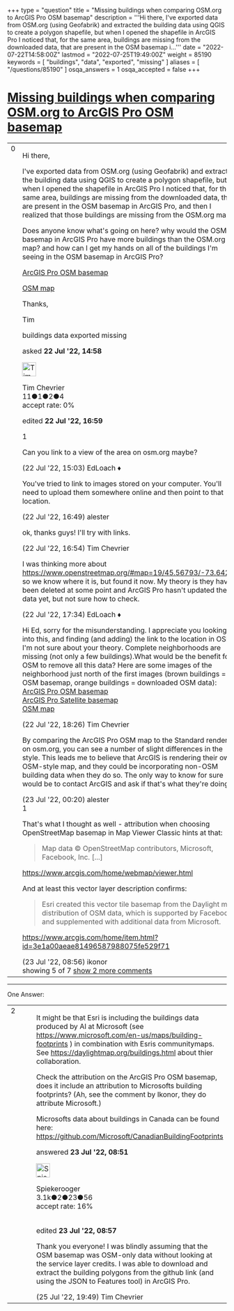 +++
type = "question"
title = "Missing buildings when comparing OSM.org to ArcGIS Pro OSM basemap"
description = '''Hi there, I&#x27;ve exported data from OSM.org (using Geofabrik) and extracted the building data using QGIS to create a polygon shapefile, but when I opened the shapefile in ArcGIS Pro I noticed that, for the same area, buildings are missing from the downloaded data, that are present in the OSM basemap i...'''
date = "2022-07-22T14:58:00Z"
lastmod = "2022-07-25T19:49:00Z"
weight = 85190
keywords = [ "buildings", "data", "exported", "missing" ]
aliases = [ "/questions/85190" ]
osqa_answers = 1
osqa_accepted = false
+++

<div class="headNormal">

# [Missing buildings when comparing OSM.org to ArcGIS Pro OSM basemap](/questions/85190/missing-buildings-when-comparing-osmorg-to-arcgis-pro-osm-basemap)

</div>

<div id="main-body">

<div id="askform">

<table id="question-table" style="width:100%;">
<colgroup>
<col style="width: 50%" />
<col style="width: 50%" />
</colgroup>
<tbody>
<tr>
<td style="width: 30px; vertical-align: top"><div class="vote-buttons">
<span id="post-85190-upvote" class="ajax-command post-vote up" rel="nofollow" title="I like this post (click again to cancel)"> </span>
<div id="post-85190-score" class="post-score" title="current number of votes">
0
</div>
<span id="post-85190-downvote" class="ajax-command post-vote down" rel="nofollow" title="I dont like this post (click again to cancel)"> </span> <span id="favorite-mark" class="ajax-command favorite-mark" rel="nofollow" title="mark/unmark this question as favorite (click again to cancel)"> </span>
<div id="favorite-count" class="favorite-count">
&#10;</div>
</div></td>
<td><div id="item-right">
<div class="question-body">
<p>Hi there,</p>
<p>I've exported data from OSM.org (using Geofabrik) and extracted the building data using QGIS to create a polygon shapefile, but when I opened the shapefile in ArcGIS Pro I noticed that, for the same area, buildings are missing from the downloaded data, that are present in the OSM basemap in ArcGIS Pro, and then I realized that those buildings are missing from the OSM.org map.</p>
<p>Does anyone know what's going on here? why would the OSM basemap in ArcGIS Pro have more buildings than the OSM.org map? and how can I get my hands on all of the buildings I'm seeing in the OSM basemap in ArcGIS Pro?</p>
<p><a href="https://photos.app.goo.gl/AdanyvadGh6yG9k77">ArcGIS Pro OSM basemap</a></p>
<p><a href="https://photos.app.goo.gl/znY4ZgYR9pz1dTuH7">OSM map</a></p>
<p>Thanks,</p>
<p>Tim</p>
</div>
<div id="question-tags" class="tags-container tags">
<span class="post-tag tag-link-buildings" rel="tag" title="see questions tagged &#39;buildings&#39;">buildings</span> <span class="post-tag tag-link-data" rel="tag" title="see questions tagged &#39;data&#39;">data</span> <span class="post-tag tag-link-exported" rel="tag" title="see questions tagged &#39;exported&#39;">exported</span> <span class="post-tag tag-link-missing" rel="tag" title="see questions tagged &#39;missing&#39;">missing</span>
</div>
<div id="question-controls" class="post-controls">
&#10;</div>
<div class="post-update-info-container">
<div class="post-update-info post-update-info-user">
<p>asked <strong>22 Jul '22, 14:58</strong></p>
<img src="https://secure.gravatar.com/avatar/4695757c57cbe972f7baa50dd6c6b819?s=32&amp;d=identicon&amp;r=g" class="gravatar" width="32" height="32" alt="Tim%20Chevrier&#39;s gravatar image" />
<p><span>Tim Chevrier</span><br />
<span class="score" title="11 reputation points">11</span><span title="1 badges"><span class="badge1">●</span><span class="badgecount">1</span></span><span title="2 badges"><span class="silver">●</span><span class="badgecount">2</span></span><span title="4 badges"><span class="bronze">●</span><span class="badgecount">4</span></span><br />
<span class="accept_rate" title="Rate of the user&#39;s accepted answers">accept rate:</span> <span title="Tim Chevrier has no accepted answers">0%</span></p>
</div>
<div class="post-update-info post-update-info-edited">
<p><span> edited <strong>22 Jul '22, 16:59</strong> </span></p>
</div>
</div>
<div id="comments-container-85190" class="comments-container">
<span id="85191"></span>
<div id="comment-85191" class="comment">
<div id="post-85191-score" class="comment-score">
1
</div>
<div class="comment-text">
<p>Can you link to a view of the area on osm.org maybe?</p>
</div>
<div id="comment-85191-info" class="comment-info">
<span class="comment-age">(22 Jul '22, 15:03)</span> <span class="comment-user userinfo">EdLoach ♦</span>
</div>
</div>
<span id="85192"></span>
<div id="comment-85192" class="comment">
<div id="post-85192-score" class="comment-score">
&#10;</div>
<div class="comment-text">
<p>You've tried to link to images stored on your computer. You'll need to upload them somewhere online and then point to that location.</p>
</div>
<div id="comment-85192-info" class="comment-info">
<span class="comment-age">(22 Jul '22, 16:49)</span> <span class="comment-user userinfo">alester</span>
</div>
</div>
<span id="85193"></span>
<div id="comment-85193" class="comment">
<div id="post-85193-score" class="comment-score">
&#10;</div>
<div class="comment-text">
<p>ok, thanks guys! I'll try with links.</p>
</div>
<div id="comment-85193-info" class="comment-info">
<span class="comment-age">(22 Jul '22, 16:54)</span> <span class="comment-user userinfo">Tim Chevrier</span>
</div>
</div>
<span id="85195"></span>
<div id="comment-85195" class="comment">
<div id="post-85195-score" class="comment-score">
&#10;</div>
<div class="comment-text">
<p>I was thinking more about <a href="https://www.openstreetmap.org/#map=19/45.56793/-73.64229">https://www.openstreetmap.org/#map=19/45.56793/-73.64229</a> so we know where it is, but found it now. My theory is they have been deleted at some point and ArcGIS Pro hasn't updated their data yet, but not sure how to check.</p>
</div>
<div id="comment-85195-info" class="comment-info">
<span class="comment-age">(22 Jul '22, 17:34)</span> <span class="comment-user userinfo">EdLoach ♦</span>
</div>
</div>
<span id="85196"></span>
<div id="comment-85196" class="comment not_top_scorer">
<div id="post-85196-score" class="comment-score">
&#10;</div>
<div class="comment-text">
<p>Hi Ed, sorry for the misunderstanding. I appreciate you looking into this, and finding (and adding) the link to the location in OSM. I'm not sure about your theory. Complete neighborhoods are missing (not only a few buildings).What would be the benefit for OSM to remove all this data? Here are some images of the neighborhood just north of the first images (brown buildings = OSM basemap, orange buildings = downloaded OSM data):<br />
<a href="https://photos.app.goo.gl/Zo3R9K9fKXUAs3Bp7">ArcGIS Pro OSM basemap</a><br />
<a href="https://photos.app.goo.gl/aV8YgaRoCX3pFN8cA">ArcGIS Pro Satellite basemap</a><br />
<a href="https://photos.app.goo.gl/WKMnXDqgnrLReVqcA">OSM map</a></p>
</div>
<div id="comment-85196-info" class="comment-info">
<span class="comment-age">(22 Jul '22, 18:26)</span> <span class="comment-user userinfo">Tim Chevrier</span>
</div>
</div>
<span id="85197"></span>
<div id="comment-85197" class="comment not_top_scorer">
<div id="post-85197-score" class="comment-score">
&#10;</div>
<div class="comment-text">
<p>By comparing the ArcGIS Pro OSM map to the Standard rendering on osm.org, you can see a number of slight differences in the style. This leads me to believe that ArcGIS is rendering their own OSM-style map, and they could be incorporating non-OSM building data when they do so. The only way to know for sure would be to contact ArcGIS and ask if that's what they're doing.</p>
</div>
<div id="comment-85197-info" class="comment-info">
<span class="comment-age">(23 Jul '22, 00:20)</span> <span class="comment-user userinfo">alester</span>
</div>
</div>
<span id="85200"></span>
<div id="comment-85200" class="comment">
<div id="post-85200-score" class="comment-score">
1
</div>
<div class="comment-text">
<p>That's what I thought as well - attribution when choosing OpenStreetMap basemap in Map Viewer Classic hints at that:</p>
<blockquote>
<p>Map data © OpenStreetMap contributors, Microsoft, Facebook, Inc. [...]</p>
</blockquote>
<p><a href="https://www.arcgis.com/home/webmap/viewer.html">https://www.arcgis.com/home/webmap/viewer.html</a></p>
<p>And at least this vector layer description confirms:</p>
<blockquote>
<p>Esri created this vector tile basemap from the Daylight map distribution of OSM data, which is supported by Facebook and supplemented with additional data from Microsoft.</p>
</blockquote>
<p><a href="https://www.arcgis.com/home/item.html?id=3e1a00aeae81496587988075fe529f71">https://www.arcgis.com/home/item.html?id=3e1a00aeae81496587988075fe529f71</a></p>
</div>
<div id="comment-85200-info" class="comment-info">
<span class="comment-age">(23 Jul '22, 08:56)</span> <span class="comment-user userinfo">ikonor</span>
</div>
</div>
</div>
<div id="comment-tools-85190" class="comment-tools">
<span class="comments-showing"> showing 5 of 7 </span> <a href="#" class="show-all-comments-link">show 2 more comments</a>
</div>
<div class="clear">
&#10;</div>
<div id="comment-85190-form-container" class="comment-form-container">
&#10;</div>
<div class="clear">
&#10;</div>
</div></td>
</tr>
</tbody>
</table>

------------------------------------------------------------------------

<div class="tabBar">

<span id="sort-top"></span>

<div class="headQuestions">

One Answer:

</div>

</div>

<span id="85199"></span>

<div id="answer-container-85199" class="answer">

<table style="width:100%;">
<colgroup>
<col style="width: 50%" />
<col style="width: 50%" />
</colgroup>
<tbody>
<tr>
<td style="width: 30px; vertical-align: top"><div class="vote-buttons">
<span id="post-85199-upvote" class="ajax-command post-vote up" rel="nofollow" title="I like this post (click again to cancel)"> </span>
<div id="post-85199-score" class="post-score" title="current number of votes">
2
</div>
<span id="post-85199-downvote" class="ajax-command post-vote down" rel="nofollow" title="I dont like this post (click again to cancel)"> </span>
</div></td>
<td><div class="item-right">
<div class="answer-body">
<p>It might be that Esri is including the buildings data produced by AI at Microsoft (see <a href="https://www.microsoft.com/en-us/maps/building-footprints">https://www.microsoft.com/en-us/maps/building-footprints</a> ) in combination with Esris communitymaps. See <a href="https://daylightmap.org/buildings.html">https://daylightmap.org/buildings.html</a> about thier collaboration.</p>
<p>Check the attribution on the ArcGIS Pro OSM basemap, does it include an attribution to Microsofts building footprints? (Ah, see the comment by Ikonor, they do attribute Microsoft.)</p>
<p>Microsofts data about buildings in Canada can be found here: <a href="https://github.com/Microsoft/CanadianBuildingFootprints">https://github.com/Microsoft/CanadianBuildingFootprints</a></p>
</div>
<div class="answer-controls post-controls">
&#10;</div>
<div class="post-update-info-container">
<div class="post-update-info post-update-info-user">
<p>answered <strong>23 Jul '22, 08:51</strong></p>
<img src="https://secure.gravatar.com/avatar/e06ed329df6032df14b5639de4d64782?s=32&amp;d=identicon&amp;r=g" class="gravatar" width="32" height="32" alt="Spiekerooger&#39;s gravatar image" />
<p><span>Spiekerooger</span><br />
<span class="score" title="3148 reputation points"><span>3.1k</span></span><span title="2 badges"><span class="badge1">●</span><span class="badgecount">2</span></span><span title="23 badges"><span class="silver">●</span><span class="badgecount">23</span></span><span title="56 badges"><span class="bronze">●</span><span class="badgecount">56</span></span><br />
<span class="accept_rate" title="Rate of the user&#39;s accepted answers">accept rate:</span> <span title="Spiekerooger has 18 accepted answers">16%</span> </br></br></p>
</div>
<div class="post-update-info post-update-info-edited">
<p><span> edited <strong>23 Jul '22, 08:57</strong> </span></p>
</div>
</div>
<div id="comments-container-85199" class="comments-container">
<span id="85217"></span>
<div id="comment-85217" class="comment">
<div id="post-85217-score" class="comment-score">
&#10;</div>
<div class="comment-text">
<p>Thank you everyone! I was blindly assuming that the OSM basemap was OSM-only data without looking at the service layer credits. I was able to download and extract the building polygons from the github link (and using the JSON to Features tool) in ArcGIS Pro.</p>
</div>
<div id="comment-85217-info" class="comment-info">
<span class="comment-age">(25 Jul '22, 19:49)</span> <span class="comment-user userinfo">Tim Chevrier</span>
</div>
</div>
</div>
<div id="comment-tools-85199" class="comment-tools">
&#10;</div>
<div class="clear">
&#10;</div>
<div id="comment-85199-form-container" class="comment-form-container">
&#10;</div>
<div class="clear">
&#10;</div>
</div></td>
</tr>
</tbody>
</table>

</div>

<div class="paginator-container-left">

</div>

</div>

</div>

